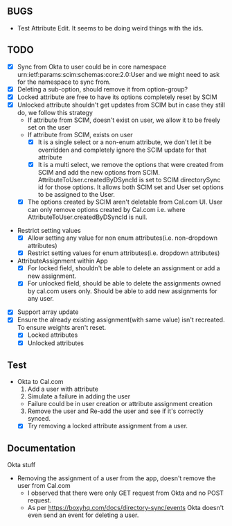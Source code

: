 ## BUGS

- Test Attribute Edit. It seems to be doing weird things with the ids.

## TODO

- [x] Sync from Okta to user could be in core namespace urn:ietf:params:scim:schemas:core:2.0:User and we might need to ask for the namespace to sync from.
- [x] Deleting a sub-option, should remove it from option-group?
- [x] Locked attribute are free to have its options completely reset by SCIM
- [x] Unlocked attribute shouldn't get updates from SCIM but in case they still do, we follow this strategy
  - If attribute from SCIM, doesn't exist on user, we allow it to be freely set on the user
  - If attribute from SCIM, exists on user
    - [x] It is a single select or a non-enum attribute, we don't let it be overridden and completely ignore the SCIM update for that attribute
    - [x] It is a multi select, we remove the options that were created from SCIM and add the new options from SCIM. AttributeToUser.createdByDSyncId is set to SCIM directorySync id for those options. It allows both SCIM set and User set options to be assigned to the User.
  - [x] The options created by SCIM aren't deletable from Cal.com UI. User can only remove options created by Cal.com i.e. where AttributeToUser.createdByDSyncId is null.
- Restrict setting values
  - [x] Allow setting any value for non enum attributes(i.e. non-dropdown attributes)
  - [x] Restrict setting values for enum attributes(i.e. dropdown attributes)
- AttributeAssignment within App
  - [x] For locked field, shouldn't be able to delete an assignment or add a new assignment.
  - [x] For unlocked field, should be able to delete the assignments owned by cal.com users only. Should be able to add new assignments for any user.
- [x] Support array update
- [x] Ensure the already existing assignment(with same value) isn't recreated. To ensure weights aren't reset.
  - [x] Locked attributes
  - [x] Unlocked attributes

## Test

- Okta to Cal.com
  1. Add a user with attribute
  2. Simulate a failure in adding the user
  - Failure could be in user creation or attribute assignment creation
  3. Remove the user and Re-add the user and see if it's correctly synced.
  - [x] Try removing a locked attribute assignment from a user.

## Documentation

Okta stuff

- Removing the assignment of a user from the app, doesn't remove the user from Cal.com
  - I observed that there were only GET request from Okta and no POST request.
  - As per https://boxyhq.com/docs/directory-sync/events Okta doesn't even send an event for deleting a user.
